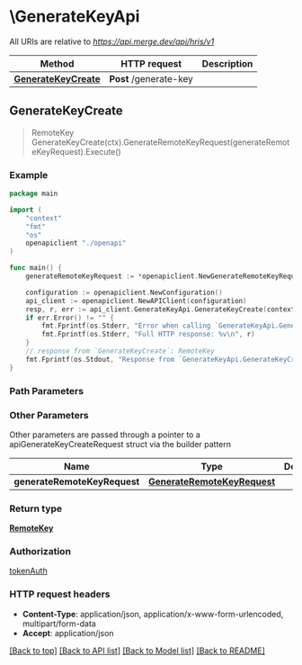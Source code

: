 # \GenerateKeyApi

All URIs are relative to *https://api.merge.dev/api/hris/v1*

Method | HTTP request | Description
------------- | ------------- | -------------
[**GenerateKeyCreate**](GenerateKeyApi.md#GenerateKeyCreate) | **Post** /generate-key | 



## GenerateKeyCreate

> RemoteKey GenerateKeyCreate(ctx).GenerateRemoteKeyRequest(generateRemoteKeyRequest).Execute()





### Example

```go
package main

import (
    "context"
    "fmt"
    "os"
    openapiclient "./openapi"
)

func main() {
    generateRemoteKeyRequest := *openapiclient.NewGenerateRemoteKeyRequest("Remote Deployment Key 1") // GenerateRemoteKeyRequest | 

    configuration := openapiclient.NewConfiguration()
    api_client := openapiclient.NewAPIClient(configuration)
    resp, r, err := api_client.GenerateKeyApi.GenerateKeyCreate(context.Background()).GenerateRemoteKeyRequest(generateRemoteKeyRequest).Execute()
    if err.Error() != "" {
        fmt.Fprintf(os.Stderr, "Error when calling `GenerateKeyApi.GenerateKeyCreate``: %v\n", err)
        fmt.Fprintf(os.Stderr, "Full HTTP response: %v\n", r)
    }
    // response from `GenerateKeyCreate`: RemoteKey
    fmt.Fprintf(os.Stdout, "Response from `GenerateKeyApi.GenerateKeyCreate`: %v\n", resp)
}
```

### Path Parameters



### Other Parameters

Other parameters are passed through a pointer to a apiGenerateKeyCreateRequest struct via the builder pattern


Name | Type | Description  | Notes
------------- | ------------- | ------------- | -------------
 **generateRemoteKeyRequest** | [**GenerateRemoteKeyRequest**](GenerateRemoteKeyRequest.md) |  | 

### Return type

[**RemoteKey**](RemoteKey.md)

### Authorization

[tokenAuth](../README.md#tokenAuth)

### HTTP request headers

- **Content-Type**: application/json, application/x-www-form-urlencoded, multipart/form-data
- **Accept**: application/json

[[Back to top]](#) [[Back to API list]](../README.md#documentation-for-api-endpoints)
[[Back to Model list]](../README.md#documentation-for-models)
[[Back to README]](../README.md)

